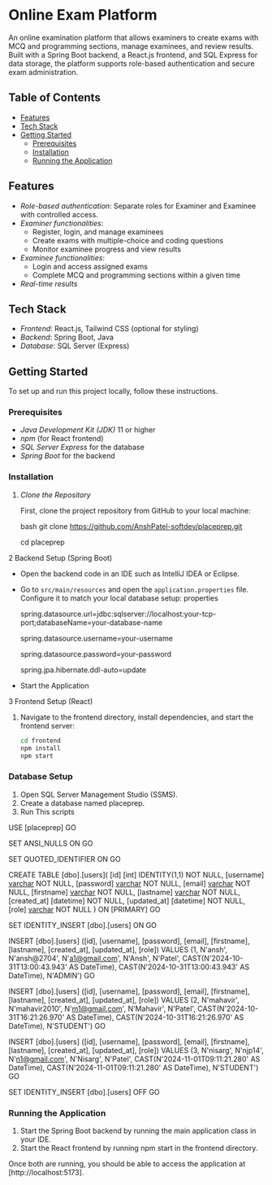 # Online Exam Platform

An online examination platform that allows examiners to create exams with MCQ and programming sections, manage examinees, and review results. Built with a Spring Boot backend, a React.js frontend, and SQL Express for data storage, the platform supports role-based authentication and secure exam administration.

## Table of Contents

- [Features](#features)
- [Tech Stack](#tech-stack)
- [Getting Started](#getting-started)
  - [Prerequisites](#prerequisites)
  - [Installation](#installation)
  - [Running the Application](#running-the-application)


## Features

- *Role-based authentication*: Separate roles for Examiner and Examinee with controlled access.
- *Examiner functionalities*:
  - Register, login, and manage examinees
  - Create exams with multiple-choice and coding questions
  - Monitor examinee progress and view results
- *Examinee functionalities*:
  - Login and access assigned exams
  - Complete MCQ and programming sections within a given time
- *Real-time results*

## Tech Stack

- *Frontend*: React.js, Tailwind CSS (optional for styling)
- *Backend*: Spring Boot, Java
- *Database*: SQL Server (Express)

## Getting Started

To set up and run this project locally, follow these instructions.

### Prerequisites

- *Java Development Kit (JDK)* 11 or higher
- *npm* (for React frontend)
- *SQL Server Express* for the database
- *Spring Boot* for the backend

### Installation

1. *Clone the Repository*

   First, clone the project repository from GitHub to your local machine:

   bash
   git clone https://github.com/AnshPatel-softdev/placeprep.git
   
   cd placeprep

2 Backend Setup (Spring Boot)

- Open the backend code in an IDE such as IntelliJ IDEA or Eclipse.
-  Go to `src/main/resources` and open the `application.properties` file. Configure it to match your local database setup:
   properties
   
   spring.datasource.url=jdbc:sqlserver://localhost:your-tcp-port;databaseName=your-database-name
   
   spring.datasource.username=your-username
   
   spring.datasource.password=your-password
   
   spring.jpa.hibernate.ddl-auto=update
   
- Start the Application


3 Frontend Setup (React)

1. Navigate to the frontend directory, install dependencies, and start the frontend server:
   ```bash
   cd frontend
   npm install
   npm start

  ### Database Setup

1. Open SQL Server Management Studio (SSMS).
2. Create a database named placeprep.
3. Run This scripts
   
USE [placeprep]
GO

SET ANSI_NULLS ON
GO

SET QUOTED_IDENTIFIER ON
GO

CREATE TABLE [dbo].[users](
	[id] [int] IDENTITY(1,1) NOT NULL,
	[username] [varchar](50) NOT NULL,
	[password] [varchar](50) NOT NULL,
	[email] [varchar](50) NOT NULL,
	[firstname] [varchar](50) NOT NULL,
	[lastname] [varchar](50) NOT NULL,
	[created_at] [datetime] NOT NULL,
	[updated_at] [datetime] NOT NULL,
	[role] [varchar](50) NOT NULL
) ON [PRIMARY]
GO

SET IDENTITY_INSERT [dbo].[users] ON 
GO

INSERT [dbo].[users] ([id], [username], [password], [email], [firstname], [lastname], [created_at], [updated_at], [role]) VALUES (1, N'ansh', N'ansh@2704', N'a1@gmail.com', N'Ansh', N'Patel', CAST(N'2024-10-31T13:00:43.943' AS DateTime), CAST(N'2024-10-31T13:00:43.943' AS DateTime), N'ADMIN')
GO

INSERT [dbo].[users] ([id], [username], [password], [email], [firstname], [lastname], [created_at], [updated_at], [role]) VALUES (2, N'mahavir', N'mahavir2010', N'm1@gmail.com', N'Mahavir', N'Patel', CAST(N'2024-10-31T16:21:26.970' AS DateTime), CAST(N'2024-10-31T16:21:26.970' AS DateTime), N'STUDENT')
GO

INSERT [dbo].[users] ([id], [username], [password], [email], [firstname], [lastname], [created_at], [updated_at], [role]) VALUES (3, N'nisarg', N'njp14', N'n1@gmail.com', N'Nisarg', N'Patel', CAST(N'2024-11-01T09:11:21.280' AS DateTime), CAST(N'2024-11-01T09:11:21.280' AS DateTime), N'STUDENT')
GO

SET IDENTITY_INSERT [dbo].[users] OFF
GO


### Running the Application

1. Start the Spring Boot backend by running the main application class in your IDE.
2. Start the React frontend by running npm start in the frontend directory.

Once both are running, you should be able to access the application at [http://localhost:5173].
